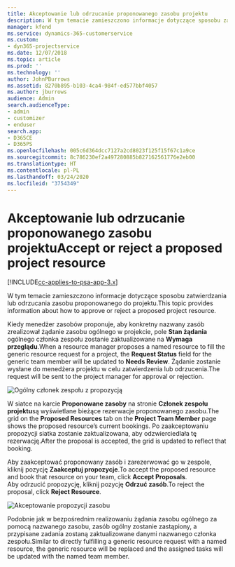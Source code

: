 ```yaml
---
title: Akceptowanie lub odrzucanie proponowanego zasobu projektu
description: W tym temacie zamieszczono informacje dotyczące sposobu zatwierdzania lub odrzucania zasobu proponowanego do projektu.
manager: kfend
ms.service: dynamics-365-customerservice
ms.custom:
- dyn365-projectservice
ms.date: 12/07/2018
ms.topic: article
ms.prod: ''
ms.technology: ''
author: JohnPBurrows
ms.assetid: 8270b895-b103-4ca4-984f-ed577bbf4057
ms.author: jburrows
audience: Admin
search.audienceType:
- admin
- customizer
- enduser
search.app:
- D365CE
- D365PS
ms.openlocfilehash: 005c6d364dcc7127a2cd8023f125f15f67c1a9ce
ms.sourcegitcommit: 8c786230ef2a497280885b827162561776e2eb00
ms.translationtype: HT
ms.contentlocale: pl-PL
ms.lasthandoff: 03/24/2020
ms.locfileid: "3754349"
---
```

# <a name="accept-or-reject-a-proposed-project-resource"></a><span data-ttu-id="a5b7d-103">Akceptowanie lub odrzucanie proponowanego zasobu projektu</span><span class="sxs-lookup"><span data-stu-id="a5b7d-103">Accept or reject a proposed project resource</span></span>

[!INCLUDE[cc-applies-to-psa-app-3.x](../includes/cc-applies-to-psa-app-3x.md)]

<span data-ttu-id="a5b7d-104">W tym temacie zamieszczono informacje dotyczące sposobu zatwierdzania lub odrzucania zasobu proponowanego do projektu.</span><span class="sxs-lookup"><span data-stu-id="a5b7d-104">This topic provides information about how to approve or reject a proposed project resource.</span></span>

<span data-ttu-id="a5b7d-105">Kiedy menedżer zasobów proponuje, aby konkretny nazwany zasób zrealizował żądanie zasobu ogólnego w projekcie, pole **Stan żądania** ogólnego członka zespołu zostanie zaktualizowane na **Wymaga przeglądu**.</span><span class="sxs-lookup"><span data-stu-id="a5b7d-105">When a resource manager proposes a named resource to fill the generic resource request for a project, the **Request Status** field for the generic team member will be updated to **Needs Review**.</span></span> <span data-ttu-id="a5b7d-106">Żądanie zostanie wysłane do menedżera projektu w celu zatwierdzenia lub odrzucenia.</span><span class="sxs-lookup"><span data-stu-id="a5b7d-106">The request will be sent to the project manager for approval or rejection.</span></span>

![Ogólny członek zespołu z propozycją](media/RM-how-to-19.png)

<span data-ttu-id="a5b7d-108">W siatce na karcie **Proponowane zasoby** na stronie **Członek zespołu projektu**są wyświetlane bieżące rezerwacje proponowanego zasobu.</span><span class="sxs-lookup"><span data-stu-id="a5b7d-108">The grid on the **Proposed Resources** tab on the **Project Team Member** page shows the proposed resource’s current bookings.</span></span> <span data-ttu-id="a5b7d-109">Po zaakceptowaniu propozycji siatka zostanie zaktualizowana, aby odzwierciedlała tę rezerwację.</span><span class="sxs-lookup"><span data-stu-id="a5b7d-109">After the proposal is accepted, the grid is updated to reflect that booking.</span></span> 

<span data-ttu-id="a5b7d-110">Aby zaakceptować proponowany zasób i zarezerwować go w zespole, kliknij pozycję **Zaakceptuj propozycje**.</span><span class="sxs-lookup"><span data-stu-id="a5b7d-110">To accept the proposed resource and book that resource on your team, click **Accept Proposals**.</span></span>  
<span data-ttu-id="a5b7d-111">Aby odrzucić propozycję, kliknij pozycję **Odrzuć zasób**.</span><span class="sxs-lookup"><span data-stu-id="a5b7d-111">To reject the proposal, click **Reject Resource**.</span></span>

![Akceptowanie propozycji zasobu](media/RM-how-to-20.png) 

<span data-ttu-id="a5b7d-113">Podobnie jak w bezpośrednim realizowaniu żądania zasobu ogólnego za pomocą nazwanego zasobu, zasób ogólny zostanie zastąpiony, a przypisane zadania zostaną zaktualizowane danymi nazwanego członka zespołu.</span><span class="sxs-lookup"><span data-stu-id="a5b7d-113">Similar to directly fulfilling a generic resource request with a named resource, the generic resource will be replaced and the assigned tasks will be updated with the named team member.</span></span>

